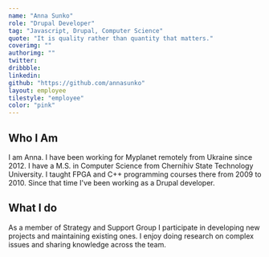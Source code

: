 ```yaml
---
name: "Anna Sunko"
role: "Drupal Developer"
tag: "Javascript, Drupal, Computer Science"
quote: "It is quality rather than quantity that matters."
coverimg: ""
authorimg: ""
twitter:
dribbble: 
linkedin:
github: "https://github.com/annasunko"
layout: employee
tilestyle: "employee"
color: "pink"
---
```


## Who I Am

 I am Anna. I have been working for Myplanet remotely from Ukraine since 2012. I have a M.S. in Computer Science from Chernihiv State Technology University. I taught FPGA and C++ programming courses there from 2009 to 2010. Since that time I've been working as a Drupal developer.

## What I do

As a member of Strategy and Support Group I participate in developing new projects and maintaining existing ones. I enjoy doing research on complex issues and sharing knowledge across the team.